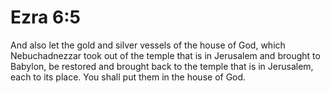 # Ezra 6:5

And also let the gold and silver vessels of the house of God, which Nebuchadnezzar took out of the temple that is in Jerusalem and brought to Babylon, be restored and brought back to the temple that is in Jerusalem, each to its place. You shall put them in the house of God.
